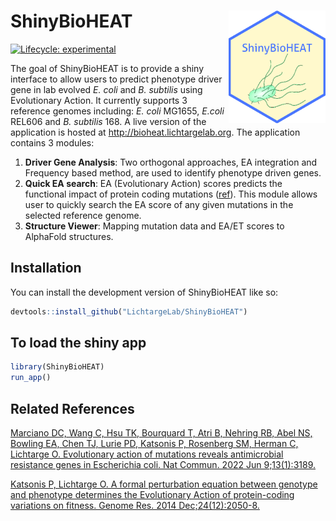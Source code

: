 
<!-- README.md is generated from README.Rmd. Please edit that file -->

# ShinyBioHEAT <img src='inst/app/www/favicon.ico' align="right" height="180" >

<!-- badges: start -->

[![Lifecycle:
experimental](https://img.shields.io/badge/lifecycle-experimental-orange.svg)](https://lifecycle.r-lib.org/articles/stages.html#experimental)
<!-- badges: end -->

The goal of ShinyBioHEAT is to provide a shiny interface to allow users
to predict phenotype driver gene in lab evolved *E. coli* and *B.
subtilis* using Evolutionary Action. It currently supports 3 reference
genomes including: *E. coli* MG1655, *E.coli* REL606 and *B. subtilis*
168. A live version of the application is hosted at
<http://bioheat.lichtargelab.org>. The application contains 3 modules:

1.  **Driver Gene Analysis**: Two orthogonal approaches, EA integration
    and Frequency based method, are used to identify phenotype driven
    genes.
2.  **Quick EA search**: EA (Evolutionary Action) scores predicts the
    functional impact of protein coding mutations
    ([ref](https://genome.cshlp.org/content/24/12/2050.long)). This
    module allows user to quickly search the EA score of any given
    mutations in the selected reference genome.
3.  **Structure Viewer**: Mapping mutation data and EA/ET scores to
    AlphaFold structures.

## Installation

You can install the development version of ShinyBioHEAT like so:

``` r
devtools::install_github("LichtargeLab/ShinyBioHEAT")
```

## To load the shiny app

``` r
library(ShinyBioHEAT)
run_app()
```

## Related References

[Marciano DC, Wang C, Hsu TK, Bourquard T, Atri B, Nehring RB, Abel NS,
Bowling EA, Chen TJ, Lurie PD, Katsonis P, Rosenberg SM, Herman C,
Lichtarge O. Evolutionary action of mutations reveals antimicrobial
resistance genes in Escherichia coli. Nat Commun. 2022 Jun
9;13(1):3189.](https://www.nature.com/articles/s41467-022-30889-1)

[Katsonis P, Lichtarge O. A formal perturbation equation between
genotype and phenotype determines the Evolutionary Action of
protein-coding variations on fitness. Genome Res. 2014
Dec;24(12):2050-8.](https://genome.cshlp.org/content/24/12/2050.long)

